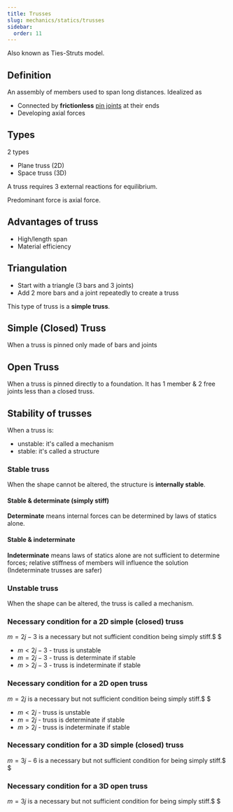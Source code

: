```yaml
---
title: Trusses
slug: mechanics/statics/trusses
sidebar:
  order: 11
---
```


Also known as Ties-Struts model.

## Definition

An assembly of members used to span long distances. Idealized as

- Connected by **frictionless** [pin joints](../structural-elements/#pin-joint)
  at their ends
- Developing axial forces

## Types

2 types

- Plane truss (2D)
- Space truss (3D)

A truss requires 3 external reactions for equilibrium.

Predominant force is axial force.

## Advantages of truss

- High/length span
- Material efficiency

## Triangulation

- Start with a triangle (3 bars and 3 joints)
- Add 2 more bars and a joint repeatedly to create a truss

This type of truss is a **simple truss**.

## Simple (Closed) Truss

When a truss is pinned only made of bars and joints

## Open Truss

When a truss is pinned directly to a foundation. It has 1 member & 2 free joints
less than a closed truss.

## Stability of trusses

When a truss is:

- unstable: it's called a mechanism
- stable: it's called a structure

### Stable truss

When the shape cannot be altered, the structure is **internally stable**.

#### Stable & determinate (simply stiff)

**Determinate** means internal forces can be determined by laws of statics
alone.

#### Stable & indeterminate

**Indeterminate** means laws of statics alone are not sufficient to determine
forces; relative stiffness of members will influence the solution (Indeterminate
trusses are safer)

### Unstable truss

When the shape can be altered, the truss is called a mechanism.

### Necessary condition for a 2D simple (closed) truss

$m=2j-3$ is a necessary but not sufficient condition being simply stiff.$ $

- $m<2j-3$ - truss is unstable
- $m=2j-3$ - truss is determinate if stable
- $m>2j-3$ - truss is indeterminate if stable

### Necessary condition for a 2D open truss

$m=2j$ is a necessary but not sufficient condition being simply stiff.$ $

- $m<2j$ - truss is unstable
- $m=2j$ - truss is determinate if stable
- $m>2j$ - truss is indeterminate if stable

### Necessary condition for a 3D simple (closed) truss

$m=3j-6$ is a necessary but not sufficient condition for being simply stiff.$ $

### Necessary condition for a 3D open truss

$m=3j$ is a necessary but not sufficient condition for being simply stiff.$ $
